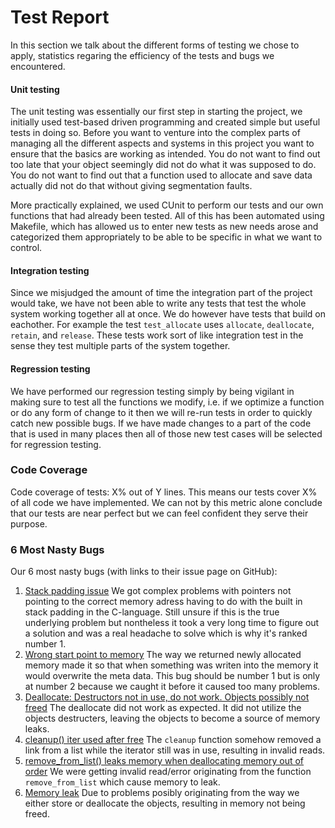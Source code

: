 # Test Report 

In this section we talk about the different forms of testing we chose to apply, statistics regaring the efficiency of the tests and bugs we encountered.

#### Unit testing
The unit testing was essentially our first step in starting the project, we initially used test-based driven programming and created simple but useful tests in doing so. Before you want to venture into the complex parts of managing all the different aspects and systems in this project you want to ensure that the basics are working as intended. You do not want to find out too late that your object seemingly did not do what it was supposed to do. You do not want to find out that a function used to allocate and save data actually did not do that without giving segmentation faults. 

More practically explained, we used CUnit to perform our tests and our own functions that had already been tested. All of this has been automated using Makefile, which has allowed us to enter new tests as new needs arose and categorized them appropriately to be able to be specific in what we want to control. 

#### Integration testing
Since we misjudged the amount of time the integration part of the project would take, we have not been able to write any tests that test the whole system working together all at once. We do however have tests that build on eachother. For example the test `test_allocate` uses `allocate`, `deallocate`, `retain`, and `release`. These tests work sort of like integration test in the sense they test multiple parts of the system together.

#### Regression testing
We have performed our regression testing simply by being vigilant in making sure to test all the functions we modify, i.e. if we optimize a function or do any form of change to it then we will re-run tests in order to quickly catch new possible bugs. If we have made changes to a part of the code that is used in many places then all of those new test cases will be selected for regression testing. 

### Code Coverage
<!-- TODO: -->
Code coverage of tests:
X% out of Y lines.
This means our tests cover X% of all code we have implemented. We can not by this metric alone conclude that our tests are near perfect but we can feel confident they serve their purpose.

<!-- Include a graphical overview of the code coverage. You should make every effort to get 100% code and branch coverage. For every statement or branch that you have not tested, you must include a motivation for why that is and an argument for why the untested code/branch is correct. -->

### 6 Most Nasty Bugs
Our 6 most nasty bugs (with links to their issue page on GitHub):
1. [Stack padding issue](https://github.com/IOOPM-UU/Qoders/issues/13)
We got complex problems with pointers not pointing to the correct memory adress having to do with the built in stack padding in the C-language. Still unsure if this is the true underlying problem but nontheless it took a very long time to figure out a solution and was a real headache to solve which is why it's ranked number 1.
2. [Wrong start point to memory](https://github.com/IOOPM-UU/Qoders/issues/12)
The way we returned newly allocated memory made it so that when something was writen into the memory it would overwrite the meta data. This bug should be number 1 but is only at number 2 because we caught it before it caused too many problems.
3. [Deallocate: Destructors not in use, do not work. Objects possibly not freed](https://github.com/IOOPM-UU/Qoders/issues/7)
The deallocate did not work as expected. It did not utilize the objects destructers, leaving the objects to become a source of memory leaks. 
4. [cleanup() iter used after free](https://github.com/IOOPM-UU/Qoders/issues/15)
The `cleanup` function somehow removed a link from a list while the iterator still was in use, resulting in invalid reads.
5. [remove_from_list() leaks memory when deallocating memory out of order](https://github.com/IOOPM-UU/Qoders/issues/18)
We were getting invalid read/error originating from the function `remove_from_list` which cause memory to leak. 
6. [Memory leak](https://github.com/IOOPM-UU/Qoders/issues/9)
Due to problems posibly originating from the way we either store or deallocate the objects, resulting in memory not being freed.